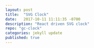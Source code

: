 ```yaml
---
layout: post
title:  "SVG Clock"
date:   2017-10-11 11:11:35 -0700
description: "React driven SVG clock"
repo: "gc-clock"
categories: jekyll update
published: true
---
```


